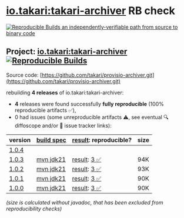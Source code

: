 [io.takari:takari-archiver](https://central.sonatype.com/artifact/io.takari/takari-archiver/versions) RB check
=======

[![Reproducible Builds](https://reproducible-builds.org/images/logos/rb.svg) an independently-verifiable path from source to binary code](https://reproducible-builds.org/)

## Project: [io.takari:takari-archiver](https://central.sonatype.com/artifact/io.takari/takari-archiver/versions) [![Reproducible Builds](https://img.shields.io/endpoint?url=https://raw.githubusercontent.com/jvm-repo-rebuild/reproducible-central/master/content/io/takari/takari-archiver/badge.json)](https://github.com/jvm-repo-rebuild/reproducible-central/blob/master/content/io/takari/takari-archiver/README.md)

Source code: [https://github.com/takari/provisio-archiver.git](https://github.com/takari/provisio-archiver.git)

rebuilding **4 releases** of io.takari:takari-archiver:
- **4** releases were found successfully **fully reproducible** (100% reproducible artifacts :white_check_mark:),
- 0 had issues (some unreproducible artifacts :warning:, see eventual :mag: diffoscope and/or :memo: issue tracker links):

| version | [build spec](/BUILDSPEC.md) | [result](https://reproducible-builds.org/docs/jvm/): reproducible? | size |
| -- | --------- | ------ | -- |
| [1.0.4](https://central.sonatype.com/artifact/io.takari/takari-archiver/1.0.4/pom) | | | |
| [1.0.3](https://central.sonatype.com/artifact/io.takari/takari-archiver/1.0.3/pom) | [mvn jdk21](takari-archiver-1.0.3.buildspec) | [result](takari-archiver-1.0.3.buildinfo): [3 :white_check_mark: ](takari-archiver-1.0.3.buildcompare) | 94K |
| [1.0.2](https://central.sonatype.com/artifact/io.takari/takari-archiver/1.0.2/pom) | [mvn jdk21](takari-archiver-1.0.2.buildspec) | [result](takari-archiver-1.0.2.buildinfo): [3 :white_check_mark: ](takari-archiver-1.0.2.buildcompare) | 93K |
| [1.0.1](https://central.sonatype.com/artifact/io.takari/takari-archiver/1.0.1/pom) | [mvn jdk21](takari-archiver-1.0.1.buildspec) | [result](takari-archiver-1.0.1.buildinfo): [3 :white_check_mark: ](takari-archiver-1.0.1.buildcompare) | 90K |
| [1.0.0](https://central.sonatype.com/artifact/io.takari/takari-archiver/1.0.0/pom) | [mvn jdk21](takari-archiver-1.0.0.buildspec) | [result](takari-archiver-1.0.0.buildinfo): [3 :white_check_mark: ](takari-archiver-1.0.0.buildcompare) | 90K |

<i>(size is calculated without javadoc, that has been excluded from reproducibility checks)</i>

